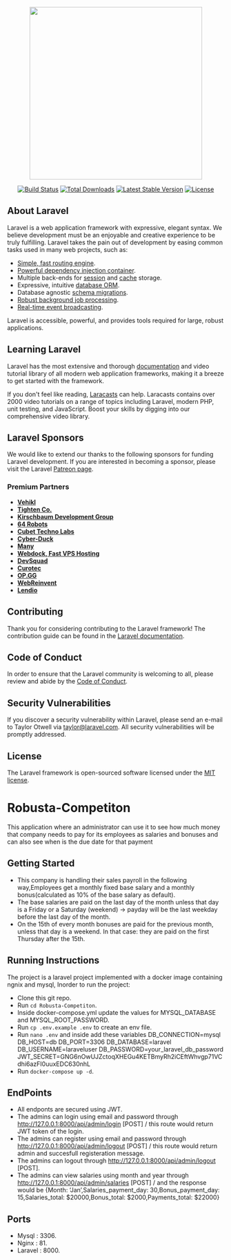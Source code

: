 <p align="center"><a href="https://laravel.com" target="_blank"><img src="https://raw.githubusercontent.com/laravel/art/master/logo-lockup/5%20SVG/2%20CMYK/1%20Full%20Color/laravel-logolockup-cmyk-red.svg" width="400"></a></p>

<p align="center">
<a href="https://travis-ci.org/laravel/framework"><img src="https://travis-ci.org/laravel/framework.svg" alt="Build Status"></a>
<a href="https://packagist.org/packages/laravel/framework"><img src="https://img.shields.io/packagist/dt/laravel/framework" alt="Total Downloads"></a>
<a href="https://packagist.org/packages/laravel/framework"><img src="https://img.shields.io/packagist/v/laravel/framework" alt="Latest Stable Version"></a>
<a href="https://packagist.org/packages/laravel/framework"><img src="https://img.shields.io/packagist/l/laravel/framework" alt="License"></a>
</p>

## About Laravel

Laravel is a web application framework with expressive, elegant syntax. We believe development must be an enjoyable and creative experience to be truly fulfilling. Laravel takes the pain out of development by easing common tasks used in many web projects, such as:

- [Simple, fast routing engine](https://laravel.com/docs/routing).
- [Powerful dependency injection container](https://laravel.com/docs/container).
- Multiple back-ends for [session](https://laravel.com/docs/session) and [cache](https://laravel.com/docs/cache) storage.
- Expressive, intuitive [database ORM](https://laravel.com/docs/eloquent).
- Database agnostic [schema migrations](https://laravel.com/docs/migrations).
- [Robust background job processing](https://laravel.com/docs/queues).
- [Real-time event broadcasting](https://laravel.com/docs/broadcasting).

Laravel is accessible, powerful, and provides tools required for large, robust applications.

## Learning Laravel

Laravel has the most extensive and thorough [documentation](https://laravel.com/docs) and video tutorial library of all modern web application frameworks, making it a breeze to get started with the framework.

If you don't feel like reading, [Laracasts](https://laracasts.com) can help. Laracasts contains over 2000 video tutorials on a range of topics including Laravel, modern PHP, unit testing, and JavaScript. Boost your skills by digging into our comprehensive video library.

## Laravel Sponsors

We would like to extend our thanks to the following sponsors for funding Laravel development. If you are interested in becoming a sponsor, please visit the Laravel [Patreon page](https://patreon.com/taylorotwell).

### Premium Partners

- **[Vehikl](https://vehikl.com/)**
- **[Tighten Co.](https://tighten.co)**
- **[Kirschbaum Development Group](https://kirschbaumdevelopment.com)**
- **[64 Robots](https://64robots.com)**
- **[Cubet Techno Labs](https://cubettech.com)**
- **[Cyber-Duck](https://cyber-duck.co.uk)**
- **[Many](https://www.many.co.uk)**
- **[Webdock, Fast VPS Hosting](https://www.webdock.io/en)**
- **[DevSquad](https://devsquad.com)**
- **[Curotec](https://www.curotec.com/services/technologies/laravel/)**
- **[OP.GG](https://op.gg)**
- **[WebReinvent](https://webreinvent.com/?utm_source=laravel&utm_medium=github&utm_campaign=patreon-sponsors)**
- **[Lendio](https://lendio.com)**

## Contributing

Thank you for considering contributing to the Laravel framework! The contribution guide can be found in the [Laravel documentation](https://laravel.com/docs/contributions).

## Code of Conduct

In order to ensure that the Laravel community is welcoming to all, please review and abide by the [Code of Conduct](https://laravel.com/docs/contributions#code-of-conduct).

## Security Vulnerabilities

If you discover a security vulnerability within Laravel, please send an e-mail to Taylor Otwell via [taylor@laravel.com](mailto:taylor@laravel.com). All security vulnerabilities will be promptly addressed.

## License

The Laravel framework is open-sourced software licensed under the [MIT license](https://opensource.org/licenses/MIT).

# Robusta-Competiton
This application where an administrator can use it to see how much money that company needs to pay for its employees as salaries and bonuses and can also see when is the due date for that payment

## Getting Started
- This company is handling their sales payroll in the following way,Employees get a monthly fixed base salary and a monthly bonus(calculated as 10% of the base salary as default).
- The base salaries are paid on the last day of the month unless that day is a Friday or a Saturday (weekend) -> payday will be the last weekday before the last day of the month.
- On the 15th of every month bonuses are paid for the previous month, unless that day is a weekend. In that case: they are paid on the first Thursday after the 15th.

## Running Instructions 
The project is a laravel project implemented with a docker image containing ngnix and mysql, Inorder to run the project:

- Clone this git repo.
- Run ```cd Robusta-Competiton```.
- Inside docker-compose.yml update the values for MYSQL_DATABASE and MYSQL_ROOT_PASSWORD.
- Run ```cp .env.example .env``` to create an env file.
- Run ```nano .env``` and inside add these variables
    DB_CONNECTION=mysql
    DB_HOST=db
    DB_PORT=3306
    DB_DATABASE=laravel
    DB_USERNAME=laraveluser
    DB_PASSWORD=your_laravel_db_password
    JWT_SECRET=GNG6nOwUJZctoqXHEGu4KETBmyRh2iCEftWhvgp71VCdhi6azFI0uuxEDC630nhL
- Run ```docker-compose up -d```.

## EndPoints

- All endponts are secured using JWT.
- The admins can login using email and password through http://127.0.0.1:8000/api/admin/login [POST] / this route would return JWT token of the login. 
- The admins can register using email and password through http://127.0.0.1:8000/api/admin/logout [POST] / this route would return admin and succesfull registeration message.
- The admins can logout through http://127.0.0.1:8000/api/admin/logout [POST].
- The admins can view salaries using month and year through http://127.0.0.1:8000/api/admin/salaries [POST] / and the response would be 
    {Month: ‘Jan’,Salaries_payment_day: 30,Bonus_payment_day: 15,Salaries_total: $20000,Bonus_total: $2000,Payments_total: $22000}
    
## Ports 
- Mysql : 3306.
- Nginx : 81.
- Laravel : 8000.


